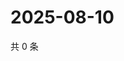 # 2025-08-10

共 0 条

<!-- BEGIN ZHIHUVIDEO -->
<!-- 最后更新时间 Sun Aug 10 2025 00:13:23 GMT+0800 (China Standard Time) -->

<!-- END ZHIHUVIDEO -->
